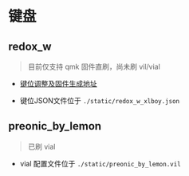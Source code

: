 # 键盘

## redox_w

> 目前仅支持 qmk 固件直刷，尚未刷 vil/vial

- [键位调整及固件生成地址](https://config.qmk.fm/#/redox_w/LAYOUT)

- 键位JSON文件位于 `./static/redox_w_xlboy.json`

## preonic_by_lemon

> 已刷 vial

- vial 配置文件位于 `./static/preonic_by_lemon.vil`